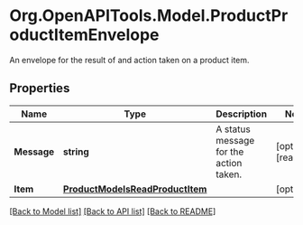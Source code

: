 # Org.OpenAPITools.Model.ProductProductItemEnvelope
An envelope for the result of and action taken on a product item.

## Properties

Name | Type | Description | Notes
------------ | ------------- | ------------- | -------------
**Message** | **string** | A status message for the action taken. | [optional] [readonly] 
**Item** | [**ProductModelsReadProductItem**](ProductModelsReadProductItem.md) |  | [optional] 

[[Back to Model list]](../README.md#documentation-for-models) [[Back to API list]](../README.md#documentation-for-api-endpoints) [[Back to README]](../README.md)

